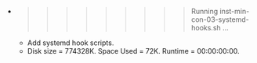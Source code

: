 * >>>>>>>>> Running inst-min-con-03-systemd-hooks.sh ...
  * Add systemd hook scripts.
  * Disk size = 774328K. Space Used = 72K. Runtime = 00:00:00:00.
